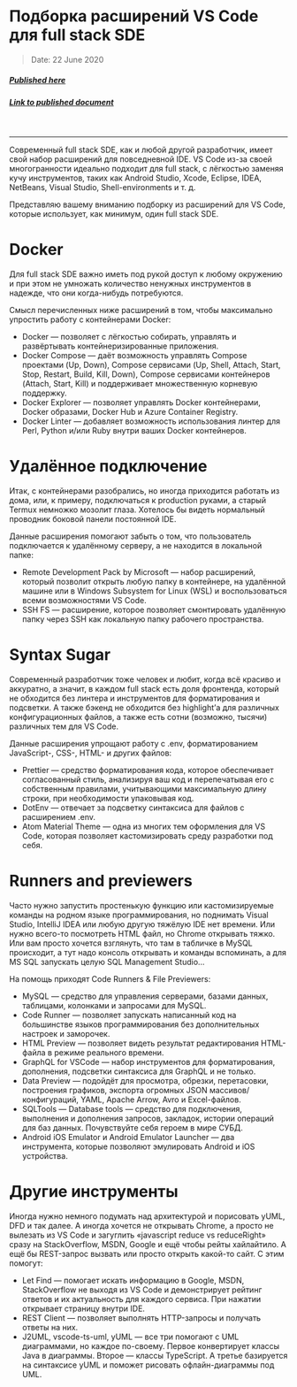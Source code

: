 # Подборка расширений VS Code для full stack SDE

> Date: 22 June 2020
##### [Published here](https://tproger.ru)
##### [Link to published document](https://tproger.ru/articles/vs-code-extensions-for-full-stack-sde/)
&nbsp;
___

Современный full stack SDE, как и любой другой разработчик, имеет свой набор расширений для повседневной IDE. VS Code из-за своей многогранности идеально подходит для full stack, с лёгкостью заменяя кучу инструментов, таких как Android Studio, Xcode, Eclipse, IDEA, NetBeans, Visual Studio, Shell-environments и т. д.

Представляю вашему вниманию подборку из расширений для VS Code, которые использует, как минимум, один full stack SDE.

# Docker
Для full stack SDE важно иметь под рукой доступ к любому окружению и при этом не умножать количество ненужных инструментов в надежде, что они когда-нибудь потребуются.

Смысл перечисленных ниже расширений в том, чтобы максимально упростить работу с контейнерами Docker:

- Docker — позволяет с лёгкостью собирать, управлять и развёртывать контейнеризированные приложения.
- Docker Compose — даёт возможность управлять Compose проектами (Up, Down), Compose сервисами (Up, Shell, Attach, Start, Stop, Restart, Build, Kill, Down), Compose сервисами контейнеров (Attach, Start, Kill) и поддерживает множественную корневую поддержку.
- Docker Explorer — позволяет управлять Docker контейнерами, Docker образами, Docker Hub и Azure Container Registry.
- Docker Linter — добавляет возможность использования линтер для Perl, Python и/или Ruby внутри ваших Docker контейнеров.

# Удалённое подключение
Итак, с контейнерами разобрались, но иногда приходится работать из дома, или, к примеру, подключаться к production руками, а старый Termux немножко мозолит глаза. Хотелось бы видеть нормальный проводник боковой панели постоянной IDE.

Данные расширения помогают забыть о том, что пользователь подключается к удалённому серверу, а не находится в локальной папке:

- Remote Development Pack by Microsoft — набор расширений, который позволит открыть любую папку в контейнере, на удалённой машине или в Windows Subsystem for Linux (WSL) и воспользоваться всеми возможностями VS Code.
- SSH FS — расширение, которое позволяет смонтировать удалённую папку через SSH как локальную папку рабочего пространства.

# Syntax Sugar
Современный разработчик тоже человек и любит, когда всё красиво и аккуратно, а значит, в каждом full stack есть доля фронтенда, который не обходится без линтера и инструментов для форматирования и подсветки. А также бэкенд не обходится без highlight’а для различных конфигурационных файлов, а также есть сотни (возможно, тысячи) различных тем для VS Code.

Данные расширения упрощают работу с .env, форматированием JavaScript-, CSS-, HTML- и других файлов:

- Prettier — средство форматирования кода, которое обеспечивает согласованный стиль, анализируя ваш код и перепечатывая его с собственным правилами, учитывающими максимальную длину строки, при необходимости упаковывая код.
- DotEnv — отвечает за подсветку синтаксиса для файлов с расширением .env.
- Atom Material Theme — одна из многих тем оформления для VS Code, которая позволяет кастомизировать среду разработки под себя.

# Runners and previewers
Часто нужно запустить простенькую функцию или кастомизируемые команды на родном языке программирования, но поднимать Visual Studio, IntelliJ IDEA или любую другую тяжёлую IDE нет времени. Или нужно всего-то посмотреть HTML файл, но Chrome открывать тяжко. Или вам просто хочется взглянуть, что там в табличке в MySQL происходит, а тут надо консоль открывать и команды вспоминать, а для MS SQL запускать целую SQL Management Studio…

На помощь приходят Code Runners & File Previewers:

- MySQL — средство для управления серверами, базами данных, таблицами, колонками и запросами для MySQL.
- Code Runner — позволяет запускать написанный код на большинстве языков программирования без дополнительных настроек и заморочек.
- HTML Preview — позволяет видеть результат редактирования HTML-файла в режиме реального времени.
- GraphQL for VSCode — набор инструментов для форматирования, дополнения, подсветки синтаксиса для GraphQL и не только.
- Data Preview — подойдёт для просмотра, обрезки, перетасовки, построения графиков, экспорта огромных JSON массивов/конфигураций, YAML, Apache Arrow, Avro и Excel-файлов.
- SQLTools — Database tools — средство для подключения, выполнения и дополнения запросов, закладок, истории операций для баз данных. Почувствуйте себя героем в мире СУБД.
- Android iOS Emulator и Android Emulator Launcher — два инструмента, которые позволяют эмулировать Android и iOS устройства.

# Другие инструменты
Иногда нужно немного подумать над архитектурой и порисовать yUML, DFD и так далее. А иногда хочется не открывать Chrome, а просто не вылезать из VS Code и загуглить «javascript reduce vs reduceRight» сразу на StackOverflow, MSDN, Google и ещё чтобы рейты хайлайтило. А ещё бы REST-запрос вызвать или просто открыть какой-то сайт. С этим помогут:

- Let Find — помогает искать информацию в Google, MSDN, StackOverflow не выходя из VS Code и демонстрирует рейтинг ответов и их актуальность для каждого сервиса. При нажатии открывает страницу внутри IDE.
- REST Client — позволяет выполнять HTTP-запросы и получать ответы на них.
- J2UML, vscode-ts-uml, yUML — все три помогают с UML диаграммами, но каждое по-своему. Первое конвертирует классы Java в диаграммы. Второе — классы TypeScript. А третье базируется на синтаксисе yUML и поможет рисовать офлайн-диаграммы под UML.
